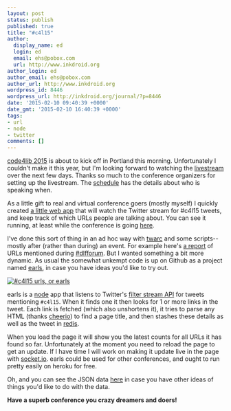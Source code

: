 ```yaml
---
layout: post
status: publish
published: true
title: "#c4l15"
author:
  display_name: ed
  login: ed
  email: ehs@pobox.com
  url: http://www.inkdroid.org
author_login: ed
author_email: ehs@pobox.com
author_url: http://www.inkdroid.org
wordpress_id: 8446
wordpress_url: http://inkdroid.org/journal/?p=8446
date: '2015-02-10 09:40:39 +0000'
date_gmt: '2015-02-10 16:40:39 +0000'
tags:
- url
- node
- twitter
comments: []
---
```

<p><a href="http://code4lib.org/conference/2015/">code4lib 2015</a> is about to kick off in Portland this morning. Unfortunately I couldn't make it this year, but I'm looking forward to watching the <a href="https://www.youtube.com/user/code4lib">livestream</a> over the next few days. Thanks so much to the conference organizers for setting up the livestream. The <a href="http://code4lib.org/conference/2015/schedule">schedule</a> has the details about who is speaking when.</p>
<p>As a little gift to real and virtual conference goers (mostly myself) I quickly created <a href="http://inkdroid.org/c4l15-urls/">a little web app</a> that will watch the Twitter stream for #c4l15 tweets, and keep track of which URLs people are talking about. You can see it running, at least while the conference is going <a href="http://inkdroid.org/c4l15-urls/">here</a>.</p>
<p>I've done this sort of thing in an ad hoc way with <a href="http://github.com/edsu/twarc">twarc</a> and some scripts--mostly after (rather than during) an event. For example here's <a href="https://gist.github.com/edsu/c8027057f20dc8c29eb6">a report</a> of URLs mentioned during <a href="https://twitter.com/search?q=%23dlfforum">#dlfforum</a>. But I wanted something a bit more dynamic. As usual the somewhat unkempt code is up on Github as a project named <a href="http://github.com/edsu/earls">earls</a>, in case you have ideas you'd like to try out.</p>
<p><a href="http://inkdroid.org/c4l15-urls/"><img src="http://inkdroid.org/images/earls.png" alt="#c4l15 urls, or earls" /></a></p>
<p>earls is a <a href="http://nodejs.org">node</a> app that listens to Twitter's <a href="https://dev.twitter.com/streaming/overview/request-parameters">filter stream API</a> for tweets mentioning <code>#c4l15</code>. When it finds one it then looks for 1 or more links in the tweet. Each link is fetched (which also unshortens it), it tries to parse any HTML (thanks <a href="https://github.com/cheeriojs/cheerio">cheerio</a>) to find a page title, and then stashes these details as well as the tweet in <a href="http://redis.io">redis</a>.</p>
<p>When you load the page it will show you the latest counts for all URLs it has found so far. Unfortunately at the moment you need to reload the page to get an update. If I have time I will work on making it update live in the page with <a href="http://socket.io">socket.io</a>. earls could be used for other conferences, and ought to run pretty easily on heroku for free.</p>
<p>Oh, and you can see the JSON data <a href="http://inkdroid.org/c4l15-urls/stats.json">here</a> in case you have other ideas of things you'd like to do with the data.</p>
<p><strong>Have a superb conference you crazy dreamers and doers!</strong></p>
